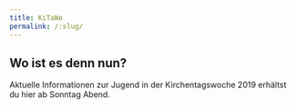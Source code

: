 ```yaml
---
title: KiTaWo
permalink: /:slug/
---
```


## Wo ist es denn nun?
Aktuelle Informationen zur Jugend in der Kirchentagswoche 2019 erhältst du hier ab Sonntag Abend.
